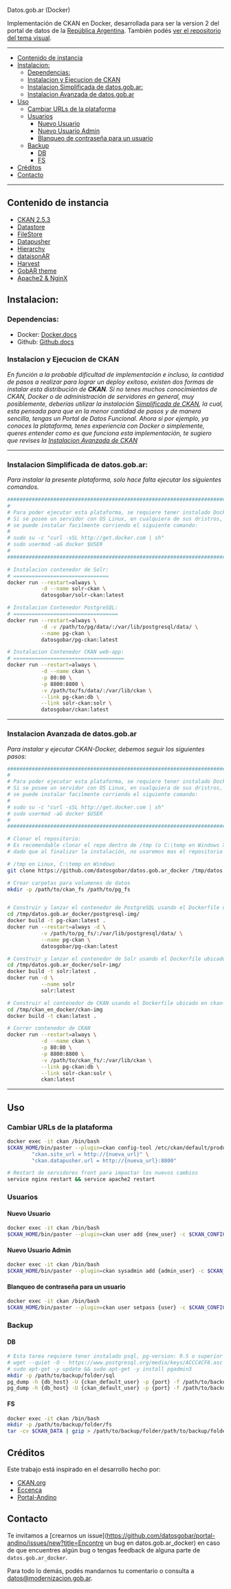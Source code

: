 Datos.gob.ar (Docker)

Implementación de CKAN en Docker, desarrollada para ser la version 2 del portal de datos de la [República Argentina](http://datos.gob.ar). 
También podés [ver el repositorio del tema visual](https://github.com/datosgobar/datos.gob.ar).

---
- [Contenido de instancia](#contenido-de-instancia)
- [Instalacion:](#instalacion)
	- [Dependencias:](#dependencias)
	- [Instalacion y Ejecucion de CKAN](#instalacion-y-ejecucion-de-ckan)
	- [Instalacion Simplificada de datos.gob.ar:](#instalacion-simplificada-de-datosgobar)
	- [Instalacion Avanzada de datos.gob.ar](#instalacion-avanzada-de-datosgobar)
- [Uso](#uso)
	- [Cambiar URLs de la plataforma](#cambiar-urls-de-la-plataforma)
	- [Usuarios](#usuarios)
		- [Nuevo Usuario](#nuevo-usuario)
		- [Nuevo Usuario Admin](#nuevo-usuario-admin)
		- [Blanqueo de contraseña para un usuario](#blanqueo-de-contraseña-para-un-usuario)
	- [Backup](#backup)
		- [DB](#db)
		- [FS](#fs)
- [Créditos](#créditos)
- [Contacto](#contacto)
---

## Contenido de instancia

- [CKAN 2.5.3](http://docs.ckan.org/en/ckan-2.5.3/)
- [Datastore](http://docs.ckan.org/en/latest/maintaining/datastore.html)
- [FileStore](http://docs.ckan.org/en/latest/maintaining/filestore.html)
- [Datapusher](https://github.com/ckan/datapusher)
- [Hierarchy](https://github.com/datagovuk/ckanext-hierarchy)
- [datajsonAR](https://github.com/datosgobar/ckanext-datajsonAR)
- [Harvest](https://github.com/ckan/ckanext-harvest)
- [GobAR theme](https://github.com/datosgobar/datos.gob.ar)
- [Apache2 & NginX](http://docs.ckan.org/en/ckan-2.5.2/maintaining/installing/deployment.html#install-apache-modwsgi-modrpaf)

## Instalacion:

### Dependencias:

+ Docker: [Docker.docs](https://docs.docker.com/engine/installation/)
+ Github: [Github.docs](https://help.github.com/)	


### Instalacion y Ejecucion de CKAN

_En función a la probable dificultad de implementación e incluso, la cantidad de pasos a realizar para lograr un deploy exitoso, existen dos formas de instalar esta distribución de **CKAN**._
_Si no tenes muchos conocimientos de CKAN, Docker o de administración de servidores en general, muy posiblemente, deberías utilizar la instalación [Simplificada  de CKAN](#instalacion-simplificada-de-ckan), la cual, esta pensada para que en la menor cantidad de pasos y de manera sencilla, tengas un Portal de Datos Funcional._
_Ahora si por ejemplo, ya conoces la plataforma, tenes experiencia con Docker o simplemente, queres entender como es que funciona esta implementación, te sugiero que revises la [Instalacion Avanzada de CKAN](#instalacion-avanzada-de-ckan)_

---

### Instalacion Simplificada de datos.gob.ar:

_Para instalar la presente plataforma, solo hace falta ejecutar los siguientes comandos._

```bash
###################################################################################
#                                                                                 #
# Para poder ejecutar esta plataforma, se requiere tener instalado Docker.engine  #
# Si se posee un servidor con OS Linux, en cualquiera de sus dristros,            # 
# se puede instalar facilmente corriendo el siguiente comando:                    #
#                                                                                 #
# sudo su -c "curl -sSL http://get.docker.com | sh"                               #
# sudo usermod -aG docker $USER                                                   #
#                                                                                 #
###################################################################################

# Instalacion contenedor de Solr:
# ===============================
docker run --restart=always \
		   -d --name solr-ckan \
		   datosgobar/solr-ckan:latest

# Instalacion Contenedor PostgreSQL:
# ==================================
docker run --restart=always \
		   -d -v /path/to/pg/data/:/var/lib/postgresql/data/ \
		   --name pg-ckan \
		   datosgobar/pg-ckan:latest

# Instalacion Contenedor CKAN web-app:
# ====================================
docker run --restart=always \
		   -d --name ckan \
		   -p 80:80 \
		   -p 8800:8800 \
		   -v /path/to/fs/data/:/var/lib/ckan \
		   --link pg-ckan:db \
		   --link solr-ckan:solr \
		   datosgobar/ckan:latest
```
---

### Instalacion Avanzada de datos.gob.ar

_Para instalar y ejecutar CKAN-Docker, debemos seguir los siguientes pasos:_

```bash
###################################################################################
#                                                                                 #
# Para poder ejecutar esta plataforma, se requiere tener instalado Docker.engine  #
# Si se posee un servidor con OS Linux, en cualquiera de sus dristros,            # 
# se puede instalar facilmente corriendo el siguiente comando:                    #
#                                                                                 #
# sudo su -c "curl -sSL http://get.docker.com | sh"                               #
# sudo usermod -aG docker $USER                                                   #
#                                                                                 #
###################################################################################

# Clonar el repositorio:
# Es recomendable clonar el repo dentro de /tmp (o C:\temp en Windows X),
# dado que al finalizar la instalación, no usaremos mas el repositorio

# /tmp en Linux, C:\temp en Windows 
git clone https://github.com/datosgobar/datos.gob.ar_docker /tmp/datos.gob.ar_docker

# Crear carpetas para volumenes de datos
mkdir -p /path/to/ckan_fs /path/to/pg_fs 


# Construir y lanzar el contenedor de PostgreSQL usando el Dockerfile ubicado en postgresql-img/ 
cd /tmp/datos.gob.ar_docker/postgresql-img/
docker build -t pg-ckan:latest .
docker run --restart=always -d \
		   -v /path/to/pg_fs/:/var/lib/postgresql/data/ \
		   --name pg-ckan \
		   datosgobar/pg-ckan:latest

# Construir y lanzar el contenedor de Solr usando el Dockerfile ubicado en solr-img/
cd /tmp/datos.gob.ar_docker/solr-img/ 
docker build -t solr:latest .
docker run -d \
		   --name solr
		   solr:latest

# Construir el contenedor de CKAN usando el Dockerfile ubicado en ckan-img/
cd /tmp/ckan_en_docker/ckan-img
docker build -t ckan:latest .

# Correr contenedor de CKAN
docker run --restart=always \
		   -d --name ckan \
		   -p 80:80 \
		   -p 8800:8800 \
		   -v /path/to/ckan_fs/:/var/lib/ckan \
		   --link pg-ckan:db \
		   --link solr-ckan:solr \
		   ckan:latest

```		
--- 

## Uso

### Cambiar URLs de la plataforma

```bash
docker exec -it ckan /bin/bash 
$CKAN_HOME/bin/paster --plugin=ckan config-tool /etc/ckan/default/production.ini -e \
		"ckan.site_url = http://{nueva_url}" \
		"ckan.datapusher.url = http://{nueva_url}:8800"

# Restart de servidores front para impactar los nuevos cambios
service nginx restart && service apache2 restart

```

### Usuarios

#### Nuevo Usuario

```bash
docker exec -it ckan /bin/bash 
$CKAN_HOME/bin/paster --plugin=ckan user add {new_user} -c $CKAN_CONFIG/production.ini
```

#### Nuevo Usuario Admin

```bash
docker exec -it ckan /bin/bash 
$CKAN_HOME/bin/paster --plugin=ckan sysadmin add {admin_user} -c $CKAN_CONFIG/production.ini
```

#### Blanqueo de contraseña para un usuario

```bash
docker exec -it ckan /bin/bash 
$CKAN_HOME/bin/paster --plugin=ckan user setpass {user} -c $CKAN_CONFIG/production.ini
```

### Backup

#### DB

```bash
# Esta tarea requiere tener instalado psql, pg-version: 9.5 o superior
# wget --quiet -O - https://www.postgresql.org/media/keys/ACCC4CF8.asc | sudo apt-key add -
# sudo apt-get -y update && sudo apt-get -y install pgadmin3
mkdir -p /path/to/backup/folder/sql
pg_dump -h {db_host} -U {ckan_default_user} -p {port} -f /path/to/backup/folder/sql/dump_ckan_default.sql ckan_default
pg_dump -h {db_host} -U {ckan_default_user} -p {port} -f /path/to/backup/folder/sql/dump_datastore_default.sql datastore_default
```

#### FS
```bash
docker exec -it ckan /bin/bash
mkdir -p /path/to/backup/folder/fs
tar -cv $CKAN_DATA | gzip > /path/to/backup/folder/path/to/backup/folder/fs/prod.data.tar.gz
```

## Créditos

Este trabajo está inspirado en el desarrollo hecho por:

- [CKAN.org](https://github.com/ckan/ckan/)
- [Eccenca](https://github.com/eccenca/ckan-docker)
- [Portal-Andino](https://github.com/datosgobar/portal-andino)
## Contacto

Te invitamos a [crearnos un issue](https://github.com/datosgobar/portal-andino/issues/new?title=Encontre un bug en datos.gob.ar_docker) en caso de que encuentres algún bug o tengas feedback de alguna parte de `datos.gob.ar_docker`.

Para todo lo demás, podés mandarnos tu comentario o consulta a [datos@modernizacion.gob.ar](mailto:datos@modernizacion.gob.ar).
